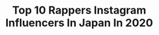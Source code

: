 ---
title: Top 10 Rappers Instagram Influencers In Japan In 2020
description: >-
  Find top rappers Instagram influencers in Japan in 2020. Most popular hashtags: #wowy #vietnam #hiphop #asia.
platform: Instagram
profiles:
  - username: "letso.m"
    fullname: >-
      ＴＳＨＩＲＥＬＥＴＳＯ    Ｍ Ａ Ｄ Ｕ Ｍ Ｏ 🇿🇦
    location: "Japan"
    followers: 3608
    engagement: 2978
    commentsToLikes: 0.057198
    avatar: "https://scontent-ams4-1.cdninstagram.com/v/t51.2885-19/s320x320/90141546_298229067821379_8224591445302968320_n.jpg?_nc_ht=scontent-ams4-1.cdninstagram.com&_nc_ohc=u8sdiD7duK4AX8l7PrS&oh=892f5afbf92b9e68c7abd9ae12ffc7fb&oe=5EB7CE03"
    verified: false
    hashtags: "#redbattechkick"
  - username: "diegoshin"
    fullname: >-
      シン・ウィス 신의수
    location: "Japan"
    followers: 6916
    engagement: 1127
    commentsToLikes: 0.029591
    avatar: "https://scontent-lhr8-1.cdninstagram.com/v/t51.2885-19/s320x320/11875490_1478961345737840_937998698_a.jpg?_nc_ht=scontent-lhr8-1.cdninstagram.com&_nc_ohc=MJ6M8kNC_JsAX8Sd6t_&oh=65ee5b43a96f931d3160c1c01330d6a3&oe=5EBC1058"
    verified: false
    hashtags: "#moet, #flex, #backtotheoldskool, #gfriend"
  - username: "gashima"
    fullname: >-
      GASHIMA (WHITE JAM)
    location: "Japan"
    followers: 23288
    engagement: 1030
    commentsToLikes: 0.028168
    avatar: "https://scontent-ams4-1.cdninstagram.com/v/t51.2885-19/s320x320/87301728_167686618017405_569747568095920128_n.jpg?_nc_ht=scontent-ams4-1.cdninstagram.com&_nc_ohc=2_cVt7YFp7YAX9cMUdd&oh=97f40787323fbd6105f3d0ce66891eaa&oe=5EB76D58"
    verified: false
    hashtags: "#gashima, #whitejam, #ninja, #kawasaki"
  - username: "rareirurero"
    fullname: >-
      Rei 大おお猿ざる
    location: "Japan"
    followers: 51764
    engagement: 2316
    commentsToLikes: 0.004374
    avatar: "https://scontent-ams4-1.cdninstagram.com/v/t51.2885-19/s320x320/73385906_449707249232943_7483242951431159808_n.jpg?_nc_ht=scontent-ams4-1.cdninstagram.com&_nc_ohc=sWT_XTpDniMAX_x9jZG&oh=114878fe6d51145284e47146b61fc5c8&oe=5EB59FBD"
    verified: false
    hashtags: "#demonslayercosplay, #nier, #eboy, #harajukufashion"
  - username: "dancer_karen.k"
    fullname: >-
      君島 かれん💜Queen B
    location: "Japan"
    followers: 181104
    engagement: 283
    commentsToLikes: 0.007092
    avatar: "https://scontent-amt2-1.cdninstagram.com/v/t51.2885-19/s320x320/82586794_603663497132854_4309218216531460096_n.jpg?_nc_ht=scontent-amt2-1.cdninstagram.com&_nc_ohc=f2KrBZhr-r4AX_XADjL&oh=e8cb583d530b8f0a690acf8fe9a92c4b&oe=5EBAE90F"
    verified: false
    hashtags: "#queenb, #tiffanyxcatstreet, #newnails, #2018"
  - username: "yutodabeast"
    fullname: >-
      Adachi Yuto [FAN ACC]
    location: "Japan"
    followers: 10246
    engagement: 727
    commentsToLikes: 0.003310
    avatar: "https://scontent-amt2-1.cdninstagram.com/v/t51.2885-19/s320x320/72279306_402331417367683_8145819258308263936_n.jpg?_nc_ht=scontent-amt2-1.cdninstagram.com&_nc_ohc=Z0z7PBkBBQ0AX_JDuee&oh=2085899687c51895e6d375ef0370dbcc&oe=5EB23CFF"
    verified: false
    hashtags: "#pentagon, #adachiyuto, #yutopentagon, #comeback"
  - username: "reitoneeo"
    fullname: >-
      Reito neo
    location: "Japan"
    followers: 120575
    engagement: 1331
    commentsToLikes: 0.010463
    avatar: "https://scontent-lga3-1.cdninstagram.com/v/t51.2885-19/s320x320/62558313_432349577602451_6290516295515373568_n.jpg?_nc_ht=scontent-lga3-1.cdninstagram.com&_nc_ohc=smMvqCUhQf0AX-I6K_9&oh=12a0c850b70d0abc4ffd82f8da5c59fa&oe=5E9FF304"
    verified: false
    hashtags: "#dragonballtattoo, #love, #madao, #cosplaygirl"
  - username: "ongots"
    fullname: >-
      La'FLA
    location: "Japan"
    followers: 32803
    engagement: 645
    commentsToLikes: 0.005556
    avatar: "https://scontent-ams4-1.cdninstagram.com/v/t51.2885-19/s320x320/91150290_514410186134876_9199875104002015232_n.jpg?_nc_ht=scontent-ams4-1.cdninstagram.com&_nc_ohc=xvdnOIqx9kUAX9FvJU1&oh=e7e54410c0d5eab14a6a3da2fa0020b4&oe=5EBBB048"
    verified: false
    hashtags: "#beentheredonethat, #slatt, #4l, #badbadsiente"
  - username: "rod_knee"
    fullname: >-
      Rodney 🇮🇩
    location: "Japan"
    followers: 6875
    engagement: 1265
    commentsToLikes: 0.034154
    avatar: "https://scontent-lhr8-1.cdninstagram.com/v/t51.2885-19/s320x320/71101486_967496596915722_6188375062614114304_n.jpg?_nc_ht=scontent-lhr8-1.cdninstagram.com&_nc_ohc=6PMGQpL-H7MAX-DGn35&oh=8aaa28fdde0a96654845abb7317094c4&oe=5EBB3822"
    verified: false
    hashtags: "#rivalautoworks, #marugameconfidential, #finalbout, #imactuallyugly"
  - username: "wowynguyen"
    fullname: >-
      Wowy Nguyễn
    location: "Japan"
    followers: 40829
    engagement: 145
    commentsToLikes: 0.003394
    avatar: "https://scontent-ams4-1.cdninstagram.com/v/t51.2885-19/s320x320/82346671_2551691771760172_8194904725842296832_n.jpg?_nc_ht=scontent-ams4-1.cdninstagram.com&_nc_ohc=F92l7jeffsAAX_Uuita&oh=87898b719d9f0fab44f257122a10a49b&oe=5EB87343"
    verified: false
    hashtags: "#wowy, #cogangthanhcong, #valentine, #vietnamese"
---